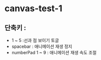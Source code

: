 # canvas-test-1
## 단축키 : 
* 1 ~ 5 :선과 점 보이기 토글
* spacebar : 애니메이션 재생 정지
* numberPad 1 ~ 9 : 애니메이션 재생 속도 조절
